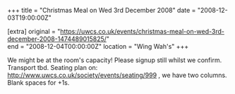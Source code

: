 +++
title = "Christmas Meal on Wed 3rd December 2008"
date = "2008-12-03T19:00:00Z"

[extra]
original = "https://uwcs.co.uk/events/christmas-meal-on-wed-3rd-december-2008-1474489015825/"    
end = "2008-12-04T00:00:00Z"
location = "Wing Wah's"
+++

We might be at the room's capacity\! Please signup still whilst we confirm. Transport tbd. Seating plan on: http://www.uwcs.co.uk/society/events/seating/999 , we have two columns. Blank spaces for +1s.

